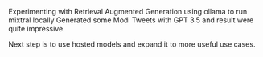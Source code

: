 Experimenting with Retrieval Augmented Generation using ollama to run mixtral locally
Generated some Modi Tweets with GPT 3.5 and result were quite impressive.

Next step is to use hosted models and expand it to more useful use cases.
